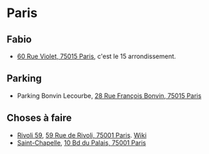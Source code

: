 # Paris

## Fabio
* [60 Rue Violet, 75015 Paris](https://maps.app.goo.gl/5ssHVW6vdqzMc48L7), c'est le 15 arrondissement.

## Parking
* Parking Bonvin Lecourbe, [28 Rue François Bonvin, 75015 Paris](https://maps.app.goo.gl/4bjn7M1xJiVn99iv6)

## Choses à faire
* [Rivoli 59](http://www.59rivoli.org/), [59 Rue de Rivoli, 75001 Paris](https://maps.app.goo.gl/DBaVVh4JuUA6rQHo7). [Wiki](https://en.wikipedia.org/wiki/59_Rivoli)
* [Saint-Chapelle](https://www.sainte-chapelle.fr/), [10 Bd du Palais, 75001 Paris](https://maps.app.goo.gl/iQRcjSg9PfA5YBZt7)
